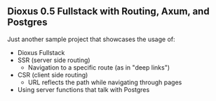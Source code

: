 ## Dioxus 0.5 Fullstack with Routing, Axum, and Postgres

Just another sample project that showcases the usage of:

-   Dioxus Fullstack
-   SSR (server side routing)
    -   Navigation to a specific route (as in "deep links")
-   CSR (client side routing)
    -   URL reflects the path while navigating through pages
-   Using server functions that talk with Postgres
